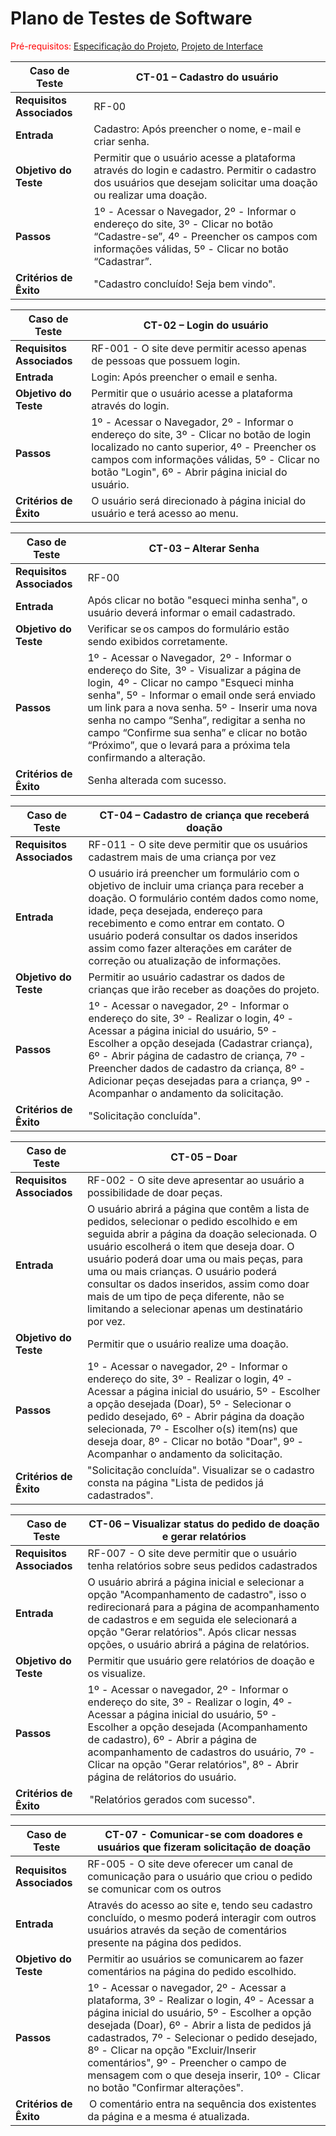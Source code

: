# Plano de Testes de Software

<span style="color:red">Pré-requisitos: <a href="02-Especificação do Projeto.md"> Especificação do Projeto</a></span>, <a href="04-Projeto de Interface.md"> Projeto de Interface</a>

|Caso de Teste |CT-01 – Cadastro do usuário |
|--------------------|----------------------------------------------------------------------|
|**Requisitos Associados** | RF-00 |
|**Entrada** | Cadastro: Após preencher o nome, e-mail e criar senha. |
|**Objetivo do Teste** | Permitir que o usuário acesse a plataforma através do login e cadastro. Permitir o cadastro dos usuários que desejam solicitar uma doação ou realizar uma doação.  |
|**Passos** | 1º - Acessar o Navegador, 2º - Informar o endereço do site, 3º - Clicar no botão “Cadastre-se”, 4º - Preencher os campos com informações válidas, 5º - Clicar no botão “Cadastrar”. |
|**Critérios de Êxito** | "Cadastro concluído! Seja bem vindo". |

|Caso de Teste |CT-02 – Login do usuário |
|--------------------|----------------------------------------------------------------------|
|**Requisitos Associados** | RF-001 - O site deve permitir acesso apenas de pessoas que possuem login. |
|**Entrada** | Login: Após preencher o email e senha. |
|**Objetivo do Teste** | Permitir que o usuário acesse a plataforma através do login. |
|**Passos** | 1º - Acessar o Navegador, 2º - Informar o endereço do site, 3º - Clicar no botão de login localizado no canto superior, 4º - Preencher os campos com informações válidas, 5º - Clicar no botão "Login", 6º - Abrir página inicial do usuário. |
|**Critérios de Êxito** | O usuário será direcionado à página inicial do usuário e terá acesso ao menu. |

|Caso de Teste |CT-03 – Alterar Senha |
|--------------------|----------------------------------------------------------------------|
|**Requisitos Associados** | RF-00 |
|**Entrada** | Após clicar no botão "esqueci minha senha", o usuário deverá informar o email cadastrado. |
|**Objetivo do Teste** | Verificar se os campos do formulário estão sendo exibidos corretamente.  |
|**Passos** | 1º - Acessar o Navegador,  2º - Informar o endereço do Site,  3º - Visualizar a página de login,  4º - Clicar no campo "Esqueci minha senha", 5º - Informar o email onde será enviado um link para a nova senha. 5º - Inserir uma nova senha no campo “Senha”, redigitar a senha  no campo “Confirme sua senha” e clicar no botão “Próximo”, que o levará para a próxima tela confirmando a alteração. |
|**Critérios de Êxito** | Senha alterada com sucesso. |

|Caso de Teste |CT-04 – Cadastro de criança que receberá doação  |
|--------------------|----------------------------------------------------------------------|
|**Requisitos Associados** | RF-011 - O site deve permitir que os usuários cadastrem mais de uma criança por vez |
|**Entrada** | O usuário irá preencher um formulário com o objetivo de incluir uma criança para receber a doação. O formulário contém dados como nome, idade, peça desejada, endereço para recebimento e como entrar em contato. O usuário poderá consultar os dados inseridos assim como fazer alterações em caráter de correção ou atualização de informações. |
|**Objetivo do Teste** | Permitir ao usuário cadastrar os dados de crianças que irão receber as doações do projeto. |
|**Passos** | 1º - Acessar o navegador, 2º - Informar o endereço do site, 3º - Realizar o login, 4º - Acessar a página inicial do usuário, 5º - Escolher a opção desejada (Cadastrar criança), 6º - Abrir página de cadastro de criança, 7º - Preencher dados de cadastro da criança, 8º - Adicionar peças desejadas para a criança, 9º - Acompanhar o andamento da solicitação. |
|**Critérios de Êxito** | "Solicitação concluída".  |


|Caso de Teste |CT-05 – Doar |
|--------------------|----------------------------------------------------------------------|
|**Requisitos Associados** | RF-002 - O site deve apresentar ao usuário a possibilidade de doar peças. | RF-003 - O site deve permitir ao usuário visualizar e alterar o cadastro de solicitação de peças. RF-004 - O site deve oferecer a opção de o usuário adicionar uma descrição junto com as peças solicitadas. RF-013 - O site deve possuir endereço único para cada solicitação de doação. RF-0010 - O site deve permitir que usuários selecionem mais de um tipo de peça para cada pessoa. RF012 - O site deve permitir que usuários selecionem mais de uma pessoa para doar. |
|**Entrada** | O usuário abrirá a página que contêm a lista de pedidos, selecionar o pedido escolhido e em seguida abrir a página da doação selecionada. O usuário escolherá o item que deseja doar. O usuário poderá doar uma ou mais peças, para uma ou mais crianças. O usuário poderá consultar os dados inseridos, assim como doar mais de um tipo de peça diferente, não se limitando a selecionar apenas um destinatário por vez.  |
|**Objetivo do Teste** | Permitir que o usuário realize uma doação. |
|**Passos** | 1º - Acessar o navegador, 2º - Informar o endereço do site, 3º - Realizar o login, 4º - Acessar a página inicial do usuário,  5º - Escolher a opção desejada (Doar), 5º - Selecionar o pedido desejado, 6º - Abrir página da doação selecionada, 7º - Escolher o(s) item(ns) que deseja doar, 8º - Clicar no botão "Doar", 9º - Acompanhar o andamento da solicitação. |
|**Critérios de Êxito** | "Solicitação concluída". Visualizar se o cadastro consta na página "Lista de pedidos já cadastrados". |


|Caso de Teste |CT-06 – Visualizar status do pedido de doação e gerar relatórios|
|--------------------|----------------------------------------------------------------------|
|**Requisitos Associados** | RF-007 - O site deve permitir que o usuário tenha relatórios sobre seus pedidos cadastrados |
|**Entrada** | O usuário abrirá a página inicial e selecionar a opção "Acompanhamento de cadastro", isso o redirecionará para a página de acompanhamento de cadastros e em seguida ele selecionará a opção "Gerar relatórios". Após clicar nessas opções, o usuário abrirá a página de relatórios. |
|**Objetivo do Teste** | Permitir que usuário gere relatórios de doação e os visualize.  |
|**Passos** | 1º - Acessar o navegador, 2º - Informar o endereço do site, 3º - Realizar o login, 4º - Acessar a página inicial do usuário, 5º - Escolher a opção desejada (Acompanhamento de cadastro), 6º - Abrir a página de acompanhamento de cadastros do usuário, 7º - Clicar na opção "Gerar relatórios", 8º - Abrir página de relátorios do usuário. |
|**Critérios de Êxito** | "Relatórios gerados com sucesso". | 


|Caso de Teste |CT-07 - Comunicar-se com doadores e usuários que fizeram solicitação de doação |
|--------------------|----------------------------------------------------------------------|
|**Requisitos Associados** | RF-005 - O site deve oferecer um canal de comunicação para o usuário que criou o pedido se comunicar com os outros |
|**Entrada** | Através do acesso ao site e, tendo seu cadastro concluído, o mesmo poderá interagir com outros usuários através da seção de comentários presente na página dos pedidos. |
|**Objetivo do Teste** | Permitir ao usuários se comunicarem ao fazer comentários na página do pedido escolhido. |
|**Passos** | 1º - Acessar o navegador, 2º - Acessar a plataforma, 3º - Realizar o login, 4º - Acessar a página inicial do usuário,  5º - Escolher a opção desejada (Doar), 6º - Abrir a lista de pedidos já cadastrados, 7º - Selecionar o pedido desejado, 8º - Clicar na opção "Excluir/Inserir comentários", 9º - Preencher o campo de mensagem com o que deseja inserir, 10º - Clicar no botão "Confirmar alterações". |
|**Critérios de Êxito** | O comentário entra na sequência dos existentes da página e a mesma é atualizada. | 
